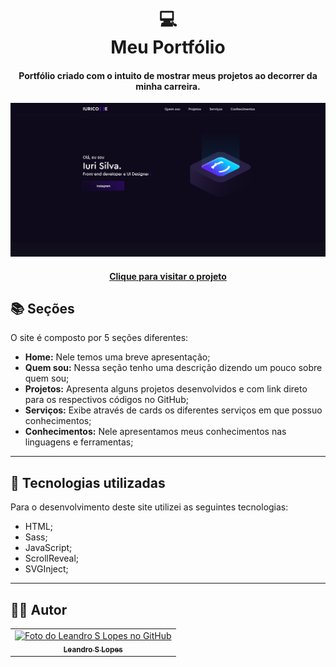 <h1 align="center">
  💻<br>Meu Portfólio
</h1>

<h4 align="center">
  Portfólio criado com o intuito de mostrar meus projetos ao decorrer da minha carreira.
</h4>

![Resultado final do projeto](assets/image/preview.png)

<h4 align="center">
  <a href="https://leandroslopes.github.io/" target="_blank">
    Clique para visitar o projeto
  </a>
</h4>

## 📚 Seções
O site é composto por 5 seções diferentes:

- **Home:** Nele temos uma breve apresentação;
- **Quem sou:** Nessa seção tenho uma descrição dizendo um pouco sobre quem sou;
- **Projetos:** Apresenta alguns projetos desenvolvidos e com link direto para os respectivos códigos no GitHub;
- **Serviços:** Exibe através de cards os diferentes serviços em que possuo conhecimentos;
- **Conhecimentos:** Nele apresentamos meus conhecimentos nas linguagens e ferramentas;

---

## 💼 Tecnologias utilizadas
Para o desenvolvimento deste site utilizei as seguintes tecnologias:

- HTML;
- Sass;
- JavaScript;
- ScrollReveal;
- SVGInject;

---

## 👨‍💻 Autor<br>
<table>
  <tr>
    <td align="center">
      <a href="https://github.com/leandroslopes">
        <img src="https://avatars.githubusercontent.com/u/31078967?v=4" width="100px;" alt="Foto do Leandro S Lopes no GitHub"/><br>
        <sub>
          <b>Leandro S Lopes</b>
        </sub>
      </a>
    </td>
  </tr>
</table>